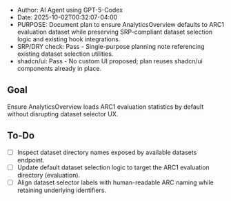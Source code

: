 * Author: AI Agent using GPT-5-Codex
* Date: 2025-10-02T00:32:07-04:00
* PURPOSE: Document plan to ensure AnalyticsOverview defaults to ARC1 evaluation dataset while preserving SRP-compliant dataset selection logic and existing hook integrations.
* SRP/DRY check: Pass - Single-purpose planning note referencing existing dataset selection utilities.
* shadcn/ui: Pass - No custom UI proposed; plan reuses shadcn/ui components already in place.

## Goal
Ensure AnalyticsOverview loads ARC1 evaluation statistics by default without disrupting dataset selector UX.

## To-Do
- [ ] Inspect dataset directory names exposed by available datasets endpoint.
- [ ] Update default dataset selection logic to target the ARC1 evaluation directory (evaluation).
- [ ] Align dataset selector labels with human-readable ARC naming while retaining underlying identifiers.
